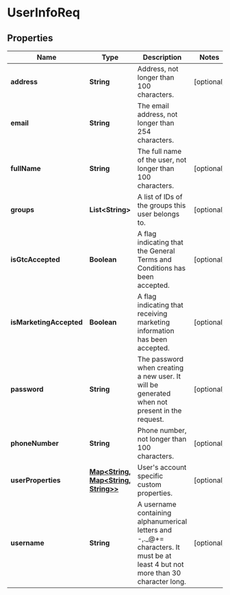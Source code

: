 
# UserInfoReq

## Properties
Name | Type | Description | Notes
------------ | ------------- | ------------- | -------------
**address** | **String** | Address, not longer than 100 characters. |  [optional]
**email** | **String** | The email address, not longer than 254 characters. | 
**fullName** | **String** | The full name of the user, not longer than 100 characters. |  [optional]
**groups** | **List&lt;String&gt;** | A list of IDs of the groups this user belongs to. |  [optional]
**isGtcAccepted** | **Boolean** | A flag indicating that the General Terms and Conditions has been accepted. |  [optional]
**isMarketingAccepted** | **Boolean** | A flag indicating that receiving marketing information has been accepted. |  [optional]
**password** | **String** | The password when creating a new user. It will be generated when not present in the request. |  [optional]
**phoneNumber** | **String** | Phone number, not longer than 100 characters. |  [optional]
**userProperties** | [**Map&lt;String, Map&lt;String, String&gt;&gt;**](Map.md) | User&#39;s account specific custom properties. |  [optional]
**username** | **String** | A username containing alphanumerical letters and -,._@+&#x3D; characters. It must be at least 4 but not more than 30 character long. |  [optional]



